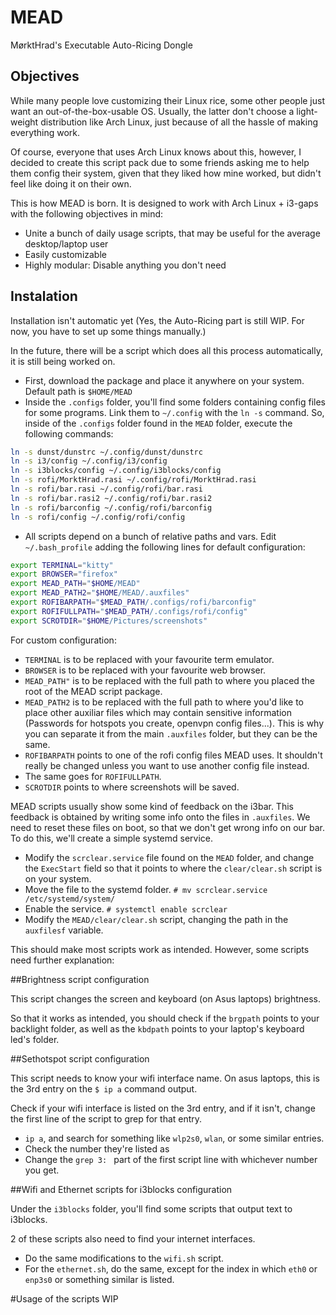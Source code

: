 # MEAD

MørktHrad's Executable Auto-Ricing Dongle

## Objectives

While many people love customizing their Linux rice, some other people just want an out-of-the-box-usable OS. Usually, the latter don't choose a light-weight distribution like Arch Linux, just because of all the hassle of making everything work.

Of course, everyone that uses Arch Linux knows about this, however, I decided to create this script pack due to some friends asking me to help them config their system, given that they liked how mine worked, but didn't feel like doing it on their own.

This is how MEAD is born. It is designed to work with Arch Linux + i3-gaps with the following objectives in mind:

- Unite a bunch of daily usage scripts, that may be useful for the average desktop/laptop user
- Easily customizable
- Highly modular: Disable anything you don't need

## Instalation

Installation isn't automatic yet (Yes, the Auto-Ricing part is still WIP. For now, you have to set up some things manually.)

In the future, there will be a script which does all this process automatically, it is still being worked on.

- First, download the package and place it anywhere on your system. Default path is ` $HOME/MEAD `
- Inside the `.configs` folder, you'll find some folders containing config files for some programs. Link them to ` ~/.config ` with the ` ln -s ` command. So, inside of the `.configs` folder found in the `MEAD` folder, execute the following commands:
```sh
ln -s dunst/dunstrc ~/.config/dunst/dunstrc
ln -s i3/config ~/.config/i3/config
ln -s i3blocks/config ~/.config/i3blocks/config
ln -s rofi/MorktHrad.rasi ~/.config/rofi/MorktHrad.rasi
ln -s rofi/bar.rasi ~/.config/rofi/bar.rasi
ln -s rofi/bar.rasi2 ~/.config/rofi/bar.rasi2
ln -s rofi/barconfig ~/.config/rofi/barconfig
ln -s rofi/config ~/.config/rofi/config
```
- All scripts depend on a bunch of relative paths and vars. Edit ` ~/.bash_profile ` adding the following lines for default configuration:
```sh
export TERMINAL="kitty"
export BROWSER="firefox"
export MEAD_PATH="$HOME/MEAD"
export MEAD_PATH2="$HOME/MEAD/.auxfiles"
export ROFIBARPATH="$MEAD_PATH/.configs/rofi/barconfig"
export ROFIFULLPATH="$MEAD_PATH/.configs/rofi/config"
export SCROTDIR="$HOME/Pictures/screenshots"
```

For custom configuration:

- `TERMINAL` is to be replaced with your favourite term emulator.
- `BROWSER` is to be replaced with your favourite web browser.
- `MEAD_PATH"` is to be replaced with the full path to where you placed the root of the MEAD script package.
- `MEAD_PATH2` is to be replaced with the full path to where you'd like to place other auxiliar files which may contain sensitive information (Passwords for hotspots you create, openvpn config files...). This is why you can separate it from the main `.auxfiles` folder, but they can be the same.
- `ROFIBARPATH`  points to one of the rofi config files MEAD uses. It shouldn't really be changed unless you want to use another config file instead.
- The same goes for `ROFIFULLPATH`.
- `SCROTDIR` points to where screenshots will be saved.

MEAD scripts usually show some kind of feedback on the i3bar. This feedback is obtained by writing some info onto the files in `.auxfiles`. We need to reset these files on boot, so that we don't get wrong info on our bar. To do this, we'll create a simple systemd service.
- Modify the `scrclear.service` file found on the `MEAD` folder, and change the `ExecStart` field so that it points to where the `clear/clear.sh` script is on your system.
- Move the file to the systemd folder. `# mv scrclear.service /etc/systemd/system/`
- Enable the service. `# systemctl enable scrclear`
- Modify the `MEAD/clear/clear.sh` script, changing the path in the `auxfilesf` variable.

This should make most scripts work as intended. However, some scripts need further explanation:

##Brightness script configuration

This script changes the screen and keyboard (on Asus laptops) brightness.

So that it works as intended, you should check if the `brgpath` points to your backlight folder, as well as the `kbdpath` points to your laptop's keyboard led's folder.

##Sethotspot script configuration

This script needs to know your wifi interface name. On asus laptops, this is the 3rd entry on the `$ ip a` command output.

Check if your wifi interface is listed on the 3rd entry, and if it isn't, change the first line of the script to grep for that entry.

- `ip a`, and search for something like `wlp2s0`, `wlan`, or some similar entries.
- Check the number they're listed as
- Change the `grep 3: ` part of the first script line with whichever number you get.

##Wifi and Ethernet scripts for i3blocks configuration

Under the `i3blocks` folder, you'll find some scripts that output text to i3blocks.

2 of these scripts also need to find your internet interfaces.

- Do the same modifications to the `wifi.sh` script.
- For the `ethernet.sh`, do the same, except for the index in which `eth0` or `enp3s0` or something similar is listed.

#Usage of the scripts
WIP
